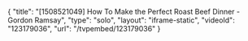 {
    "title": "[1508521049] How To Make the Perfect Roast Beef Dinner - Gordon Ramsay",
    "type": "solo",
    "layout": "iframe-static",
    "videoId": "123179036",
    "url": "\/tvpembed\/123179036"
}